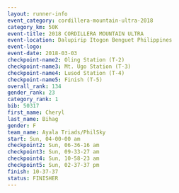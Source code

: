```yaml
---
layout: runner-info 
event_category: cordillera-mountain-ultra-2018 
category_km: 50K 
event-title: 2018 CORDILLERA MOUNTAIN ULTRA 
event-location: Dalupirip Itogon Benguet Philippines 
event-logo: 
event-date: 2018-03-03 
checkpoint-name2: Oling Station (T-2) 
checkpoint-name3: Mt. Ugo Station (T-3) 
checkpoint-name4: Lusod Station (T-4) 
checkpoint-name5: Finish (T-5) 
overall_rank: 134
gender_rank: 23
category_rank: 1
bib: 50317
first_name: Cheryl
last_name: Bihag
gender: F
team_name: Ayala Triads/PhilSky
start: Sun, 04-00-00 am
checkpoint2: Sun, 06-36-16 am
checkpoint3: Sun, 09-33-27 am
checkpoint4: Sun, 10-58-23 am
checkpoint5: Sun, 02-37-37 pm
finish: 10-37-37
status: FINISHER
---
```

